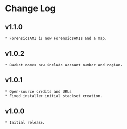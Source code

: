 # Change Log

## v1.1.0
    * ForensicsAMI is now ForensicsAMIs and a map.

## v1.0.2
    * Bucket names now include account number and region.

## v1.0.1
    * Open-source credits and URLs
    * Fixed installer initial stackset creation.

## v1.0.0
    * Initial release.
